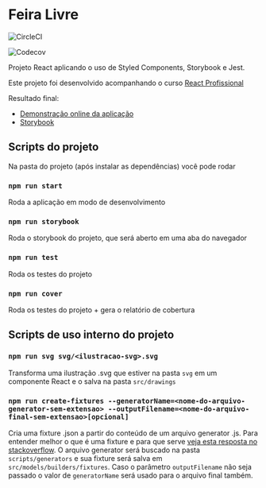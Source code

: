 # Feira Livre

![CircleCI](https://img.shields.io/circleci/build/github/CarolinaMoraes/feira-livre)

![Codecov](https://img.shields.io/codecov/c/github/CarolinaMoraes/feira-livre)

Projeto React aplicando o uso de Styled Components, Storybook e Jest.

Este projeto foi desenvolvido acompanhando o curso [React Profissional](https://nardiniacademy.com)

Resultado final:

- [Demonstração online da aplicação](https://feira-livre.vercel.app/)
- [Storybook](https://main--63605fdad07a6c7d5b4f9ecb.chromatic.com)

## Scripts do projeto

Na pasta do projeto (após instalar as dependências) você pode rodar

### `npm run start`

Roda a aplicação em modo de desenvolvimento

### `npm run storybook`

Roda o storybook do projeto, que será aberto em uma aba do navegador

### `npm run test`

Roda os testes do projeto

### `npm run cover`

Roda os testes do projeto + gera o relatório de cobertura

## Scripts de uso interno do projeto

### `npm run svg svg/<ilustracao-svg>.svg`

Transforma uma ilustração .svg que estiver na pasta `svg` em um componente React e o salva na pasta `src/drawings`

### `npm run create-fixtures --generatorName=<nome-do-arquivo-generator-sem-extensao> --outputFilename=<nome-do-arquivo-final-sem-extensao>[opcional]`

Cria uma fixture .json a partir do conteúdo de um arquivo generator .js. Para entender melhor o que é uma fixture e para que serve [veja esta resposta no stackoverflow](https://stackoverflow.com/a/14684400/10369024).
O arquivo generator será buscado na pasta `scripts/generators` e sua fixture será salva em `src/models/builders/fixtures`.
Caso o parâmetro `outputFilename` não seja passado o valor de `generatorName` será usado para o arquivo final também.
